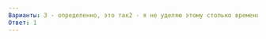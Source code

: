 ```yaml
---
Варианты: 3 - определенно, это так2 - я не уделяю этому столько времени, сколько нужно1 - может быть, я стал меньше уделять этому времени0 - я слежу за собой так же, как и раньше
Ответ: 1
---
```

